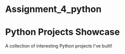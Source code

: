 ﻿# Assignment_4_python
# Python Projects Showcase

A collection of interesting Python projects I've built!
